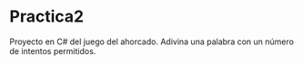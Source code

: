 # Practica2
Proyecto en C# del juego del ahorcado.
Adivina una palabra con un número de intentos permitidos.
